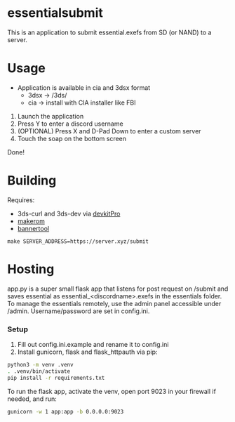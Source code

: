 # essentialsubmit

This is an application to submit essential.exefs from SD (or NAND) to a server. 

# Usage

* Application is available in cia and 3dsx format
    * 3dsx -> /3ds/
    * cia -> install with CIA installer like FBI
1. Launch the application
1. Press Y to enter a discord username
1. (OPTIONAL) Press X and D-Pad Down to enter a custom server
1. Touch the soap on the bottom screen

Done!

# Building

Requires:
- 3ds-curl and 3ds-dev via [devkitPro](https://devkitpro.org/wiki/devkitPro_pacman)
- [makerom](https://github.com/3DSGuy/Project_CTR/tree/master/makerom)
- [bannertool](https://github.com/Epicpkmn11/bannertool)

```
make SERVER_ADDRESS=https://server.xyz/submit
```

# Hosting

app.py is a super small flask app that listens for post request on /submit and saves essential as essential_\<discordname\>.exefs in the essentials folder. To manage the essentials remotely, use the admin panel accessible under /admin. Username/password are set in config.ini.

### Setup

1. Fill out config.ini.example and rename it to config.ini
2. Install gunicorn, flask and flask_httpauth via pip:
```bash
python3 -m venv .venv
. .venv/bin/activate
pip install -r requirements.txt
```
To run the flask app, activate the venv, open port 9023 in your firewall if needed, and run:
```bash
gunicorn -w 1 app:app -b 0.0.0.0:9023
```
